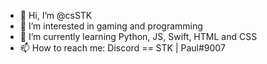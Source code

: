 - 👋 Hi, I’m @csSTK
- 👀 I’m interested in gaming and programming
- 🌱 I’m currently learning Python, JS, Swift, HTML and CSS
- 📫 How to reach me: Discord == STK | Paul#9007
